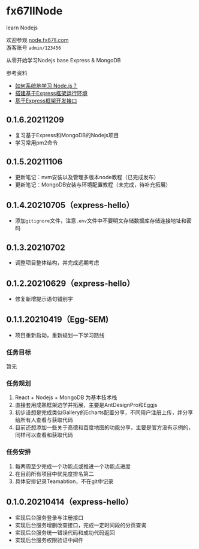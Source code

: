 # fx67llNode
learn Nodejs

欢迎参观 [node.fx67ll.com](http://node.fx67ll.com '包含最基本的登录与增删改查的基于Express和MongoDB的Nodejs示例')  
游客账号 `admin/123456`

从零开始学习Nodejs
base Express & MongoDB

参考资料
+ [如何系统地学习 Node.js？](https://www.zhihu.com/question/22035738)
+ [搭建基于Express框架运行环境](https://www.cnblogs.com/zlfProgrammer/p/8832150.html)
+ [基于Express框架开发接口](https://www.cnblogs.com/zlfProgrammer/p/8888682.html)  

## 0.1.6.20211209
* 复习基于Express和MongoDB的Nodejs项目  
* 学习常用pm2命令  

## 0.1.5.20211106
* 更新笔记：nvm安装以及管理多版本node教程（已完成发布）  
* 更新笔记：MongoDB安装与环境配置教程（未完成，待补充拓展）

## 0.1.4.20210705（express-hello）
* 添加`gitignore`文件，注意`.env`文件中不要明文存储数据库存储连接地址和密码  

## 0.1.3.20210702
* 调整项目整体结构，并完成远期考虑  

## 0.1.2.20210629（express-hello）
* 修复新增提示语句错别字  

## 0.1.1.20210419（Egg-SEM)
* 项目重新启动，重新规划一下学习路线

### 任务目标
暂无

### 任务规划
1. React + Nodejs + MongoDB 为基本技术栈
2. 直接套用成熟框架边学并拓展，主要是AntDesignPro和Eggjs
3. 初步设想是完成类似Gallery的Echarts配置分享，不同用户注册上传，并分享给所有人查看与获取代码
4. 目前还想添加一些关于高德和百度地图的功能分享，主要是官方没有示例的，同样可以查看和获取代码

### 任务安排
1. 每两周至少完成一个功能点或推进一个功能点进度
2. 在目前所有项目中优先度排名第二
3. 具体安排记录Teamabtion，不在git中记录

## 0.1.0.20210414（express-hello）
* 实现后台服务登录与注册接口
* 实现后台服务增删改查接口，完成一定时间段的分页查询
* 实现后台服务统一错误代码和成功代码返回
* 实现后台服务权限验证中间件
